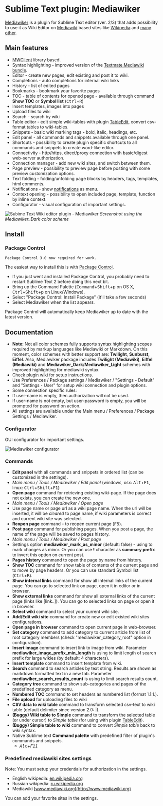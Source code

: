 # Sublime Text plugin: Mediawiker

[Mediawiker](https://github.com/tosher/Mediawiker) is a plugin for Sublime Text editor (ver. 2/3) that adds possibility to use it as Wiki Editor on [Mediawiki](http://mediawiki.org) based sites like [Wikipedia](http://en.wikipedia.org) and [many other](http://www.mediawiki.org/wiki/Sites_using_MediaWiki/en).

## Main features
* [MWClient](https://github.com/mwclient/mwclient) library based.
* Syntax highlighting - improved version of the [Textmate Mediawiki bundle](https://github.com/textmate/mediawiki.tmbundle).
* Editor - create new pages, edit existing and post it to wiki.
* Completions - auto completions for internal wiki links
* History - list of edited pages
* Bookmarks - bookmark your favorite pages
* TOC - table of contents for opened page - available through command **Show TOC** or **Symbol list** (<kbd>Ctrl</kbd>+<kbd>R</kbd>)
* Insert templates, images into pages
* Upload files to wiki
* Search - search by wiki
* Table editor - edit simple wiki-tables with plugin [TableEdit](https://github.com/vkocubinsky/SublimeTableEditor), convert csv-format tables to wiki-tables.
* Snippets - basic wiki marking tags - bold, italic, headings, etc.
* Edit panel - all commands and snippets available through one panel. 
* Shortcuts - possibility to create plugin specific shortcuts to all commands and snippets to create word-like editor.
* Connectivity - http/https, direct/proxy connection with basic/digest web-server authorization.
* Connection manager - add new wiki sites, and switch between them.
* Page preview - possibility to preview page before posting with some preview customization options.
* Text folding - folding/unfolding page blocks by headers, tags, templates, html comments.
* Notifications - show [notifications](https://www.mediawiki.org/wiki/Notifications) as menu.
* Context opening - possibility to open included page, template, function by inline context.
* Configurator - visual configuration of important settings.

![Subime Text Wiki editor plugin - Mediawiker](https://github.com/tosher/Mediawiker/wiki/Mediawiker_Dark.png)
*Screenshot using the Mediawiker_Dark color scheme*

## Install

### Package Control

    Package Control 3.0 now required for work.

The easiest way to install this is with [Package Control](https://packagecontrol.io/).

 * If you just went and installed Package Control, you probably need to restart Sublime Text 2 before doing this next bit.
 * Bring up the Command Palette (<kbd>Command</kbd>+<kbd>Shift</kbd>+<kbd>p</kbd> on OS X, <kbd>Ctrl</kbd>+<kbd>Shift</kbd>+<kbd>p</kbd> on Linux/Windows).
 * Select "Package Control: Install Package" (it'll take a few seconds)
 * Select Mediawiker when the list appears.

Package Control will automatically keep Mediawiker up to date with the latest version.

## Documentation
* **Note**: Not all color schemes fully supports syntax highlighting scopes required by markup languages like Mediawiki or Markdown. On this moment, color schemes with better support are: **Twilight**, **Sunburst**, **Eiffel**. Also, Mediawiker package includes **Twilight (Mediawiki)**, **Eiffel (Mediawiki)** and **Mediawiker_Dark**/**Mediawiker_Light** schemes with improved highlighting for mediawiki syntax. 
* Check [plugin wiki](https://github.com/tosher/Mediawiker/wiki) for setup instructions.
* Use Preferences / Package settings / Mediawiker / "Settings  - Default" and "Settings - User" for setup wiki connection and plugin options.
* Some connection specific rules:
 * If user-name is empty, then authorization will not be used.
 * If user-name is not empty, but user-password is empty, you will be prompted for password on action.
* All settings are available under the Main menu / Preferences / Package Settings / Mediawiker.

### Configurator
GUI configurator for important settings.

![Mediawiker configurator](https://github.com/tosher/Mediawiker/wiki/Mediawiker_Configurator.png)

### Commands
* **Edit panel** with all commands and snippets in ordered list (can be customized in the settings).
 * *Main menu / Tools / Mediawiker / Edit panel* (windows, osx: <kbd>Alt</kbd>+<kbd>F1</kbd>, linux: <kbd>Ctrl</kbd>+<kbd>Shift</kbd>+<kbd>F1</kbd>)
* **Open page** command for retrieving existing wiki-page. If the page does not exists, you can create the new one.
 * *Main menu / Tools / Mediawiker / Open page*
* Use page name or page url as a wiki page name. When the url will be inserted, it will be *cleared* to page name, if wiki parameters is correct and current wiki site was selected.
* **Reopen page** command - to reopen current page (<kbd>F5</kbd>).
* **Post page** command for publishing pages. When you post a page, the name of the page will be saved to pages history.
 * *Main menu / Tools / Mediawiker / Post page*
 * Settings option **mediawiker_mark_as_minor** (default: false) - using to mark changes as minor. Or you can use **!** character as **summary prefix** to invert this option on current post.
* **Pages history** command to open the page by name from history.
* **Show TOC** command for show table of contents of the current page and to move by page headers. Or you can use standard Symbol list (<kbd>Ctrl</kbd>+<kbd>R</kbd>).
* **Show internal links** command for show all internal links of the current page. You can go to selected link on page, open it in editor or in browser.
* **Show external links** command for show all external links of the current page (links like [link..]). You can go to selected links on page or open it in browser.
* **Select wiki** command to select your current wiki site.
* **Add/Edit wiki site** command for create new or edit existed wiki sites configurations.
* **Open page in browser** command to open current page in web-browser.
* **Set category** command to add category to current article from list of root category members (check "mediawiker_category_root" option in configuration).
* **Insert image** command to insert link to image from wiki. Parameter **mediawiker_image_prefix_min_length** is using to limit length of search prefix for large wikies (by default: 4 characters).
* **Insert template** command to insert template from wiki.
* **Search** command to search articles by text string. Results are shown as markdown formatted text in a new tab. Parameter **mediawiker_search_results_count** is using to limit search results count.
* **Category tree** command to show sub-categories and pages of the predefined category as menu.
* **Numbered TOC** command to set headers as numbered list (format 1.1.1.).
* **File upload** for uploading files to wiki
* **CSV data to wiki table** command to transform selected csv-text to wiki table (default delimiter since version 2.0: |).
* **(Buggy) Wiki table to Simple** command to transform the selected table (or under cursor) to *Simple table* (for using with plugin [TableEdit](https://github.com/vkocubinsky/SublimeTableEditor)).
* **(Buggy) Simple table to wiki** command to convert *Simple table* back to wiki syntax.
* Native Sublime text **Command palette** with predefined filter of plugin's commands and snippets.
  * *<kbd>Alt</kbd>+<kbd>F11</kbd>*

### Predefined mediawiki sites settings
Note: You must setup your credentials for authorization in the settings.

* English wikipedia: [en.wikipedia.org](http://en.wikipedia.org)
* Russian wikipedia: [ru.wikipedia.org](http://ru.wikipedia.org)
* Mediawiki [www.mediawiki.org](http://www.mediawiki.org)

You can add your favorite sites in the settings.
